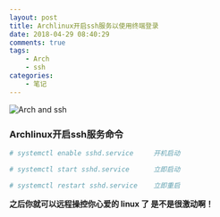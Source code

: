 ```yaml
---
layout: post
title: Archlinux开启ssh服务以使用终端登录
date: 2018-04-29 08:40:29
comments: true
tags:
    - Arch
    - ssh
categories:
    - 笔记
---
```


![Arch and ssh](https://ws3.sinaimg.cn/large/006tNbRwly1fwblvf9pcej30ci0cijrt.jpg)

### Archlinux开启ssh服务命令

<!-- more -->

```bash
# systemctl enable sshd.service     开机启动

# systemctl start sshd.service      立即启动

# systemctl restart sshd.service    立即重启
```

**之后你就可以远程操控你心爱的 linux 了 是不是很激动啊！**
